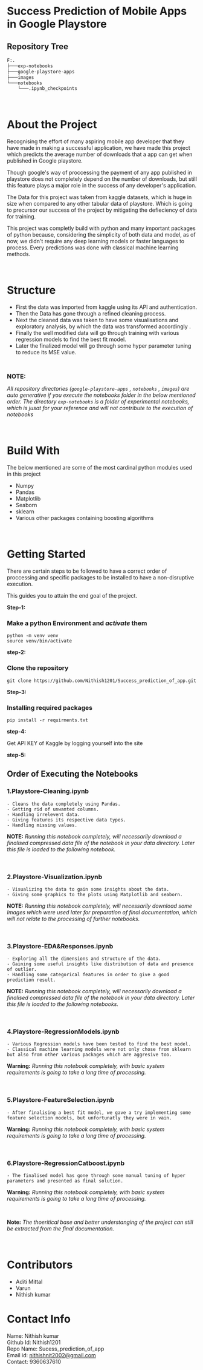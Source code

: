 # Success Prediction of Mobile Apps in Google Playstore

## Repository Tree

```bash
F:.
├───exp-notebooks
├───google-playstore-apps
├───images
└───notebooks
    └───.ipynb_checkpoints
```

<br/>

# About the Project


Recognising the effort of many aspiring mobile app developer that they have made in making a successful application, we have made this project which predicts the average number of downloads that a app can get when published in Google playstore.

Though google's way of proccessing the payment of any app published in playstore does not completely depend on the number of downloads, but still this feature plays a major role in the success of any developer's application.

The Data for this project was taken from kaggle datasets, which is huge in size when compared to any other tabular data of playstore. Which is going to precursor our success of the project by mitigating the defieciency of data for training.

This project was completly build with python and many important packages of python because, considering the simplicity of both data and model, as of now, we didn't require any deep learning models or faster languages to process.
Every predictions was done with classical machine learning methods.

<br/>

# Structure


- First the data was imported from kaggle using its API and authentication.
- Then the Data has gone through a refined cleaning process.
- Next the cleaned data was taken to have some visualisations and exploratory analysis, by which the data was transformed accordingly .
- Finally the well modified data will go through training with various regression models to find the best fit model.
- Later the finalized model will go through some hyper parameter tuning to reduce its MSE value.

<br/>

 <font size = "3">**NOTE:**</font>

 *All repository directories (```google-playstore-apps``` , ```notebooks``` , ```images```) are auto generative if you execute the notebooks folder in the below mentioned order. 
The directory ```exp-notebooks``` is a folder of experimental notebooks, which is jusat for your reference and will not contribute to the execution of notebooks*

<br/>

# Build With

The below mentioned are some of the most cardinal python modules used in this project

- Numpy 
- Pandas
- Matplotlib
- Seaborn
- sklearn
- Various other packages containing boosting algorithms 

<br/>

# Getting Started


There are certain steps to be followed to have a correct order of proccessing and specific packages to be installed to have a non-disruptive execution.

This guides you to attain the end goal of the project.


**Step-1:**

### Make a python Environment and *activate* them

```
python -m venv venv
source venv/bin/activate
```

**step-2:**

### Clone the repository

```
git clone https://github.com/Nithish1201/Success_prediction_of_app.git
```


 **Step-3:**

### Installing required packages 

```
pip install -r requirments.txt
```

**step-4:**

Get API KEY of Kaggle by logging yourself into the site
<br />

**step-5:**

## Order of Executing the Notebooks

### 1.Playstore-Cleaning.ipynb

    - Cleans the data completely using Pandas.
    - Getting rid of unwanted columns.
    - Handling irrelevent data.
    - Giving features its respective data types.
    - Handling missing values.

**NOTE:**
*Running this notebook completely, will necessarily download a finalised compressed data file of the notebook in your data directory. Later this file is loaded to the following notebook.*

<br/>

### 2.Playstore-Visualization.ipynb

    - Visualizing the data to gain some insights about the data.
    - Giving some graphics to the plots using Matplotlib and seaborn.



**NOTE:**
*Running this notebook completely, will necessarily download some Images which were used later for preparation of final documentation, which will not relate to the processing of further notebooks.*

<br/>

### 3.Playstore-EDA&Responses.ipynb

    - Exploring all the dimensions and structure of the data.
    - Gaining some useful insights like distribution of data and presence of outlier.
    - Handling some categorical features in order to give a good prediction result.



**NOTE:**
*Running this notebook completely, will necessarily download a finalised  compressed data file of the notebook in your data directory. Later this file is loaded to the following notebooks.*

<br/>


### 4.Playstore-RegressionModels.ipynb

    - Various Regression models have been tested to find the best model.
    - Classical machine learning models were not only chose from sklearn but also from other various packages which are aggresive too.


**Warning:**
*Running this notebook completely, with basic system requirements is going to take a long time of processing.*

<br/>


### 5.Playstore-FeatureSelection.ipynb

    - After finalising a best fit model, we gave a try implementing some feature selection models, but unfortunatly they were in vain.


**Warning:**
*Running this notebook completely, with basic system requirements is going to take a long time of processing.*

<br/>


### 6.Playstore-RegressionCatboost.ipynb

    - The finalised model has gone through some manual tuning of hyper parameters and presented as final solution.

    
**Warning:**
*Running this notebook completely, with basic system requirements is going to take a long time of processing.*

<br/>
    
**Note:**
 *The thoeritical base and better understanging of the project can still be extracted from the final documentation.*

<br/>

# Contributors
   
- Aditi Mittal
- Varun
- Nithish kumar 


 # Contact Info

Name: Nithish kumar\
Github Id: Nithish1201\
Repo Name: Sucess_prediction_of_app\
Email id: nithishnit2002@gmail.com\
Contact: 9360637610